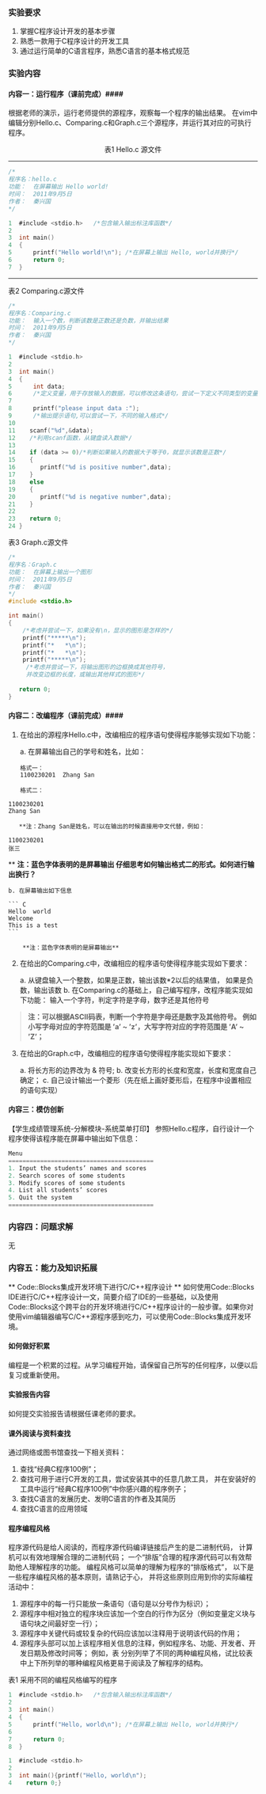### 实验要求 ###
1. 掌握C程序设计开发的基本步骤
2. 熟悉一款用于C程序设计的开发工具
3. 通过运行简单的C语言程序，熟悉C语言的基本格式规范

### 实验内容 ###
#### 内容一：运行程序（课前完成）####

根据老师的演示，运行老师提供的源程序，观察每一个程序的输出结果。
在vim中编辑分别Hello.c、Comparing.c和Graph.c三个源程序，并运行其对应的可执行程序。

<center>表1 Hello.c 源文件</center>

-----

``` C
/*
程序名：hello.c
功能：  在屏幕输出 Hello world!
时间：  2011年9月5日
作者：  秦兴国
*/

1  #include <stdio.h>   /*包含输入输出标注库函数*/
2  
3  int main()
4  {
5      printf("Hello world!\n"); /*在屏幕上输出 Hello, world并换行*/
6      return 0;
7  }
```

----------

表2 Comparing.c源文件

``` C
/*
程序名：Comparing.c
功能：  输入一个数，判断该数是正数还是负数，并输出结果
时间：  2011年9月5日
作者：  秦兴国
*/

1  #include <stdio.h>
2  
3  int main()
4  {
5      int data;
6      /*定义变量，用于存放输入的数据，可以修改这条语句，尝试一下定义不同类型的变量*/
7      
8      printf("please input data :");
9      /*输出提示语句,可以尝试一下，不同的输入格式*/
10      
11    scanf("%d",&data);
12    /*利用scanf函数，从键盘读入数据*/
13    
14    if (data >= 0)/*判断如果输入的数据大于等于0，就显示该数是正数*/
15    {
16       printf("%d is positive number",data);
17    }
18    else
19    {
20       printf("%d is negative number",data);
21    }
22    
23    return 0;
24 }
```

表3 Graph.c源文件

``` C
/*
程序名：Graph.c 
功能：  在屏幕上输出一个图形
时间：  2011年9月5日
作者：  秦兴国
*/
#include <stdio.h>

int main()
{
    /*考虑并尝试一下，如果没有\n，显示的图形是怎样的*/
    printf("*****\n");    
    printf("*   *\n");
    printf("*   *\n");
    printf("*****\n");
     /*考虑并尝试一下，将输出图形的边框换成其他符号，
     并改变边框的长度，或输出其他样式的图形*/
            
   return 0;
}
```

#### 内容二：改编程序（课前完成）####

1. 在给出的源程序Hello.c中，改编相应的程序语句使得程序能够实现如下功能：

    a. 在屏幕输出自己的学号和姓名，比如：

       格式一：
       1100230201  Zhang San

       格式二：
```
1100230201
Zhang San
```

       **注：Zhang San是姓名，可以在输出的时候直接用中文代替，例如：
```
1100230201
张三
```
**
       **注：蓝色字体表明的是屏幕输出
       仔细思考如何输出格式二的形式。如何进行输出换行？**

    b. 在屏幕输出如下信息

    ``` C
    Hello  world
    Welcome
    This is a test
    ```

        **注：蓝色字体表明的是屏幕输出**

2. 在给出的Comparing.c中，改编相应的程序语句使得程序能实现如下要求：

    a. 从键盘输入一个整数，如果是正数，输出该数*2以后的结果值，
       如果是负数，输出该数
    b. 在Comparing.c的基础上，自己编写程序，改程序能实现如下功能：
       输入一个字符，判定字符是字母，数字还是其他符号

> **注：可以根据ASCII码表，判断一个字符是字母还是数字及其他符号。**
> **例如小写字母对应的字符范围是 ’a’ ~ ’z’，大写字符对应的字符范围是 ’A’ ~ ’Z’；**

3. 在给出的Graph.c中，改编相应的程序语句使得程序能实现如下要求：

    a. 将长方形的边界改为 & 符号; 
    b. 改变长方形的长度和宽度，长度和宽度自己确定；
    c. 自己设计输出一个菱形（先在纸上画好菱形后，在程序中设置相应的语句实现）

#### 内容三：模仿创新 ####

【学生成绩管理系统-分解模块-系统菜单打印】
参照Hello.c程序，自行设计一个程序使得该程序能在屏幕中输出如下信息：

``` C
Menu
=========================================
1. Input the students’ names and scores
2. Search scores of some students
3. Modify scores of some students
4. List all students’ scores
5. Quit the system
=========================================
```

### 内容四：问题求解 ###
无

### 内容五：能力及知识拓展 ###

** Code::Blocks集成开发环境下进行C/C++程序设计 **
如何使用Code::Blocks IDE进行C/C++程序设计一文，简要介绍了IDE的一些基础，以及使用Code::Blocks这个跨平台的开发环境进行C/C++程序设计的一般步骤。如果你对使用vim编辑器编写C/C++源程序感到吃力，可以使用Code::Blocks集成开发环境。

#### 如何做好积累 ####
编程是一个积累的过程。从学习编程开始，请保留自己所写的任何程序，以便以后复习或重新使用。

#### 实验报告内容 ####
如何提交实验报告请根据任课老师的要求。

#### 课外阅读与资料查找 ####
通过网络或图书馆查找一下相关资料：

1. 查找“经典C程序100例”；
2. 查找可用于进行C开发的工具，尝试安装其中的任意几款工具，
   并在安装好的工具中运行“经典C程序100例”中你感兴趣的程序例子；
3. 查找C语言的发展历史、发明C语言的作者及其简历
4. 查找C语言的应用领域

#### 程序编程风格 ####

程序源代码是给人阅读的，而程序源代码编译链接后产生的是二进制代码，
计算机可以有效地理解合理的二进制代码；
一个“排版”合理的程序源代码可以有效帮助他人理解程序的功能。
编程风格可以简单的理解为程序的“排版格式”，
以下是一些程序编程风格的基本原则，请熟记于心，
并将这些原则应用到你的实际编程活动中：

1. 源程序中的每一行只能放一条语句（语句是以分号作为标识）；
2. 源程序中相对独立的程序块应该加一个空白的行作为区分（例如变量定义块与语句块之间最好空一行）；
3. 源程序中关键代码或较复杂的代码应该加以注释用于说明该代码的作用；
4. 源程序头部可以加上该程序相关信息的注释，例如程序名、功能、开发者、开发日期及修改时间等；
例如，表 分别列举了不同的两种编程风格，试比较表中上下所列举的哪种编程风格更易于阅读及了解程序的结构。

表1 采用不同的编程风格编写的程序

``` C
1  #include <stdio.h>   /*包含输入输出标注库函数*/
2 
3  int main()
4  {
5      printf("Hello, world\n"); /*在屏幕上输出 Hello, world并换行*/
6 
7      return 0;
8  }
```

``` C
1  #include <stdio.h>
2
3  int main(){printf("Hello, world\n");
4    return 0;}
```
